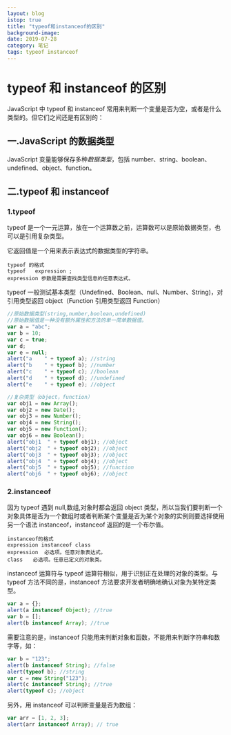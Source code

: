 ```yaml
---
layout: blog
istop: true
title: "typeof和instanceof的区别"
background-image:
date: 2019-07-28
category: 笔记
tags: typeof instanceof
---
```


# typeof 和 instanceof 的区别

JavaScript 中 typeof 和 instanceof 常用来判断一个变量是否为空，或者是什么类型的。但它们之间还是有区别的：

## 一.JavaScript 的数据类型

JavaScript 变量能够保存多种*数据类型*，包括 number、string、boolean、undefined、object、function。

## 二.typeof 和 instanceof

### 1.typeof

typeof 是一个一元运算，放在一个运算数之前，运算数可以是原始数据类型，也可以是引用复杂类型。

它返回值是一个用来表示表达式的数据类型的字符串。

```
typeof 的格式
typeof   expression ;
expression 参数是需要查找类型信息的任意表达式。
```

typeof 一般测试基本类型（Undefined、Boolean、null、Number、String)，对引用类型返回 object（Function 引用类型返回 Function）

```javascript
//原始数据类型(string,number,boolean,undefined)
//原始数据值是一种没有额外属性和方法的单一简单数据值。
var a = "abc";
var b = 10;
var c = true;
var d;
var e = null;
alert("a 	" + typeof a); //string
alert("b 	" + typeof b); //number
alert("c 	" + typeof c); //boolean
alert("d 	" + typeof d); //undefined
alert("e 	" + typeof e); //object

//复杂类型（object，function）
var obj1 = new Array();
var obj2 = new Date();
var obj3 = new Number();
var obj4 = new String();
var obj5 = new Function();
var obj6 = new Boolean();
alert("obj1  " + typeof obj1); //object
alert("obj2  " + typeof obj2); //object
alert("obj3  " + typeof obj3); //object
alert("obj4  " + typeof obj4); //object
alert("obj5  " + typeof obj5); //function
alert("obj6  " + typeof obj6); //object
```

### 2.instanceof

因为 typeof 遇到 null,数组,对象时都会返回 object 类型，所以当我们要判断一个对象具体是否为一个数组时或者判断某个变量是否为某个对象的实例则要选择使用另一个语法 instanceof，instanceof 返回的是一个布尔值。

```
instanceof的格式
expression instanceof class
expression  必选项。任意对象表达式。
class　　必选项。任意已定义的对象类。
```

instanceof 运算符与 typeof 运算符相似，用于识别正在处理的对象的类型。与 typeof 方法不同的是，instanceof 方法要求开发者明确地确认对象为某特定类型。

```javascript
var a = {};
alert(a instanceof Object); //true
var b = [];
alert(b instanceof Array); //true
```

需要注意的是，instanceof 只能用来判断对象和函数，不能用来判断字符串和数字等，如：

```javascript
var b = "123";
alert(b instanceof String); //false
alert(typeof b); //string
var c = new String("123");
alert(c instanceof String); //true
alert(typeof c); //object
```

另外，用 instanceof 可以判断变量是否为数组：

```javascript
var arr = [1, 2, 3];
alert(arr instanceof Array); // true
```
